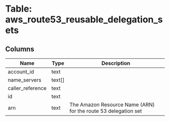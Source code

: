 
# Table: aws_route53_reusable_delegation_sets

## Columns
| Name        | Type           | Description  |
| ------------- | ------------- | -----  |
|account_id|text||
|name_servers|text[]||
|caller_reference|text||
|id|text||
|arn|text|The Amazon Resource Name (ARN) for the route 53 delegation set|
